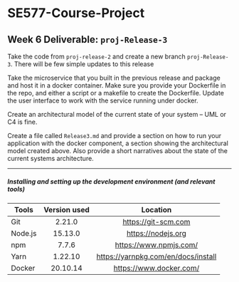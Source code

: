 # SE577-Course-Project

## Week 6 Deliverable: `proj-Release-3`

Take the code from `proj-release-2` and create a new branch `proj-Release-3`.  There will be few simple updates to this release

 Take the microservice that you built in the previous release and package and host it in a docker container.  Make sure you provide your Dockerfile in the repo, and either a script or a makefile to create the Dockerfile.  Update the user interface to work with the service running under docker.

Create an architectural model of the current state of your system – UML or C4 is fine.

Create a file called `Release3.md` and provide a section on how to run your application with the docker component, a section showing the architectural model created above.  Also provide a short narratives about the state of the current systems architecture.

---
##### Installing and setting up the development environment (and relevant tools)

| Tools      | Version used | Location  |
| -----------|:------------:| :--------:|
| Git        | 2.21.0       | https://git-scm.com |
| Node.js    | 15.13.0      | https://nodejs.org |
| npm        | 7.7.6        | https://www.npmjs.com/ |
| Yarn       | 1.22.10      | https://yarnpkg.com/en/docs/install |
| Docker     | 20.10.14     | https://www.docker.com/ |
